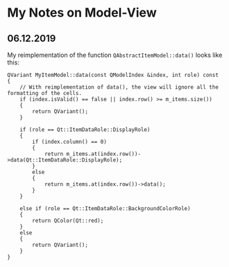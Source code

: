 # My Notes on Model-View

## 06.12.2019
My reimplementation of the function `QAbstractItemModel::data()` looks like this:

```c_cpp
QVariant MyItemModel::data(const QModelIndex &index, int role) const
{
    // With reimplementation of data(), the view will ignore all the formatting of the cells.
    if (index.isValid() == false || index.row() >= m_items.size())
    {
        return QVariant();
    }

    if (role == Qt::ItemDataRole::DisplayRole)
    {
        if (index.column() == 0)
        {
            return m_items.at(index.row())->data(Qt::ItemDataRole::DisplayRole);
        }
        else
        {
            return m_items.at(index.row())->data();
        }
    }

    else if (role == Qt::ItemDataRole::BackgroundColorRole)
    {
        return QColor(Qt::red);
    }
    else
    {
        return QVariant();
    }
}

```
 
